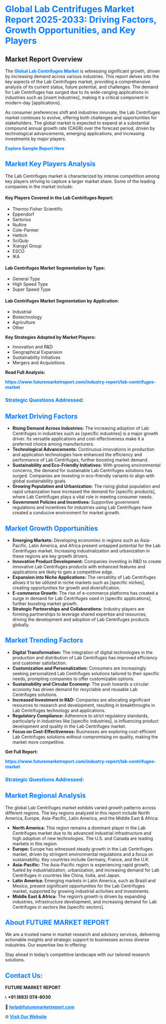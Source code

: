 <h1 style="color: #007BFF;">Global Lab Centrifuges Market Report 2025-2033: Driving Factors, Growth Opportunities, and Key Players</h1>

<section id="overview">
<h2>Market Report Overview</h2>
<p>The <a href="https://www.futuremarketreport.com/industry-report/lab-centrifuges-market" style="color: #007BFF; text-decoration: none;"><strong>Global Lab Centrifuges Market</strong></a> is witnessing significant growth, driven by increasing demand across various industries. This report delves into the key aspects of the Lab Centrifuges market, providing a comprehensive analysis of its current status, future potential, and challenges. The demand for Lab Centrifuges has surged due to its wide-ranging applications in industries such as [insert industries], making it a critical component in modern-day [applications].</p>
<p>As consumer preferences shift and industries innovate, the Lab Centrifuges market continues to evolve, offering both challenges and opportunities for stakeholders. The global market is expected to expand at a substantial compound annual growth rate (CAGR) over the forecast period, driven by technological advancements, emerging applications, and increasing investments by major players.</p>
</section>

<section id="overview">
<p><a href="https://www.futuremarketreport.com/request-sample/reportId=40846" style="color: #007BFF; text-decoration: none;"><strong>Explore Sample Report Here</strong></a></p>
</section>

<section id="key-players">
<h2 style="color: #007BFF;">Market Key Players Analysis</h2>
<p>The Lab Centrifuges market is characterized by intense competition among key players striving to capture a larger market share. Some of the leading companies in the market include:</p>
<h4>Key Players Covered in the Lab Centrifuges Report:</h4>
<ul><li>Thermo Fisher Scientific</li><li>Eppendorf</li><li>Sartorius</li><li>NuAire</li><li>Cole-Parmer</li><li>Hettich</li><li>SciQuip</li><li>Xiangyi Group</li><li>ESCO</li><li>IKA</li></ul>
<h4>Lab Centrifuges Market Segmentation by Type:</h4>
<ul><li>General Type</li><li>High Speed Type</li><li>Super Speed Type</li></ul>

<h4>Lab Centrifuges Market Segmentation by Application:</h4>
<ul><li>Industrial</li><li>Biotechnology</li><li>Agriculture</li><li>Other</li></ul>
<p><strong>Key Strategies Adopted by Market Players:</strong></p>
<ul>
<li>Innovation and R&D</li>
<li>Geographical Expansion</li>
<li>Sustainability Initiatives</li>
<li>Mergers and Acquisitions</li>
</ul>
</section>

<section>
<p><strong>Read Full Analysis: </strong></p><a href="https://www.futuremarketreport.com/industry-report/lab-centrifuges-market" style="color: #007BFF; text-decoration: none;"><strong>https://www.futuremarketreport.com/industry-report/lab-centrifuges-market</strong></a>
<h3 style="color: #007BFF;">Strategic Questions Addressed:</h3>
</section>

<section id="driving-factors">
<h2 style="color: #007BFF;">Market Driving Factors</h2>
<ul>
<li><strong>Rising Demand Across Industries:</strong> The increasing adoption of Lab Centrifuges in industries such as [specific industries] is a major growth driver. Its versatile applications and cost-effectiveness make it a preferred choice among manufacturers.</li>
<li><strong>Technological Advancements:</strong> Continuous innovations in production and application technologies have enhanced the efficiency and performance of Lab Centrifuges, further boosting market demand.</li>
<li><strong>Sustainability and Eco-Friendly Initiatives:</strong> With growing environmental concerns, the demand for sustainable Lab Centrifuges solutions has surged. Companies are investing in eco-friendly variants to align with global sustainability goals.</li>
<li><strong>Growing Population and Urbanization:</strong> The rising global population and rapid urbanization have increased the demand for [specific products], where Lab Centrifuges plays a vital role in meeting consumer needs.</li>
<li><strong>Government Policies and Incentives:</strong> Supportive government regulations and incentives for industries using Lab Centrifuges have created a conducive environment for market growth.</li>
</ul>
</section>

<section id="growth-opportunities">
<h2 style="color: #007BFF;">Market Growth Opportunities</h2>
<ul>
<li><strong>Emerging Markets:</strong> Developing economies in regions such as Asia-Pacific, Latin America, and Africa present untapped potential for the Lab Centrifuges market. Increasing industrialization and urbanization in these regions are key growth drivers.</li>
<li><strong>Innovative Product Development:</strong> Companies investing in R&D to create innovative Lab Centrifuges products with enhanced features and applications are likely to gain a competitive edge.</li>
<li><strong>Expansion into Niche Applications:</strong> The versatility of Lab Centrifuges allows it to be utilized in niche markets such as [specific niches], creating opportunities for growth and diversification.</li>
<li><strong>E-commerce Growth:</strong> The rise of e-commerce platforms has created a surge in demand for Lab Centrifuges used in [specific applications], further boosting market growth.</li>
<li><strong>Strategic Partnerships and Collaborations:</strong> Industry players are forming partnerships to leverage shared expertise and resources, driving the development and adoption of Lab Centrifuges products globally.</li>
</ul>
</section>

<section id="trending-factors">
<h2 style="color: #007BFF;">Market Trending Factors</h2>
<ul>
<li><strong>Digital Transformation:</strong> The integration of digital technologies in the production and distribution of Lab Centrifuges has improved efficiency and customer satisfaction.</li>
<li><strong>Customization and Personalization:</strong> Consumers are increasingly seeking personalized Lab Centrifuges solutions tailored to their specific needs, prompting companies to offer customizable options.</li>
<li><strong>Sustainability and Circular Economy:</strong> The push towards a circular economy has driven demand for recyclable and reusable Lab Centrifuges solutions.</li>
<li><strong>Increased Investment in R&D:</strong> Companies are allocating significant resources to research and development, resulting in breakthroughs in Lab Centrifuges technology and applications.</li>
<li><strong>Regulatory Compliance:</strong> Adherence to strict regulatory standards, particularly in industries like [specific industries], is influencing product development and quality in the Lab Centrifuges market.</li>
<li><strong>Focus on Cost-Effectiveness:</strong> Businesses are exploring cost-efficient Lab Centrifuges solutions without compromising on quality, making the market more competitive.</li>
</ul>
</section>

<section>
<p><strong>Get Full Report: </strong></p><a href="https://www.futuremarketreport.com/industry-report/lab-centrifuges-market" style="color: #007BFF; text-decoration: none;"><strong>https://www.futuremarketreport.com/industry-report/lab-centrifuges-market</strong></a>
<h3 style="color: #007BFF;">Strategic Questions Addressed:</h3>
</section>


<section id="regional-analysis">
<h2 style="color: #007BFF;">Market Regional Analysis</h2>
<p>The global Lab Centrifuges market exhibits varied growth patterns across different regions. The key regions analyzed in this report include North America, Europe, Asia-Pacific, Latin America, and the Middle East & Africa:</p>
<ul>
<li><strong>North America:</strong> This region remains a dominant player in the Lab Centrifuges market due to its advanced industrial infrastructure and high adoption of new technologies. The U.S. and Canada are leading markets in this region.</li>
<li><strong>Europe:</strong> Europe has witnessed steady growth in the Lab Centrifuges market, driven by stringent environmental regulations and a focus on sustainability. Key countries include Germany, France, and the U.K.</li>
<li><strong>Asia-Pacific:</strong> The Asia-Pacific region is experiencing rapid growth, fueled by industrialization, urbanization, and increasing demand for Lab Centrifuges in countries like China, India, and Japan.</li>
<li><strong>Latin America:</strong> Emerging markets in Latin America, such as Brazil and Mexico, present significant opportunities for the Lab Centrifuges market, supported by growing industrial activities and investments.</li>
<li><strong>Middle East & Africa:</strong> The region’s growth is driven by expanding industries, infrastructure development, and increasing demand for Lab Centrifuges in sectors like [specific sectors].</li>
</ul>
</section>

<footer>
<h2 style="color: #007BFF;">About FUTURE MARKET REPORT</h2>
<p>We are a trusted name in market research and advisory services, delivering actionable insights and strategic support to businesses across diverse industries. Our expertise lies in offering:</p>

<p>Stay ahead in today’s competitive landscape with our tailored research solutions.</p>

<h2 style="color: #007BFF;">Contact Us:</h2>
<p><strong>FUTURE MARKET REPORT</strong></p>
<p>📞 <strong>+91 (883) 074-8030</strong></p>
<p>📧 <strong><a href="mailto:help@futuremarketreport.com" style="color: #007BFF;">help@futuremarketreport.com</a></strong></p>
<p>🌐 <strong><a href="https://www.futuremarketreport.com/" style="color: #007BFF;">Visit Our Website</a></strong></p>
</footer>